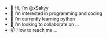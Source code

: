- 👋 Hi, I’m @xSakyy
- 👀 I’m interested in programming and coding
- 🌱 I’m currently learning python
- 💞️ I’m looking to collaborate on ...
- 📫 How to reach me ...

<!---
xSakyy/xSakyy is a ✨ special ✨ repository because its `README.md` (this file) appears on your GitHub profile.
You can click the Preview link to take a look at your changes.
--->
